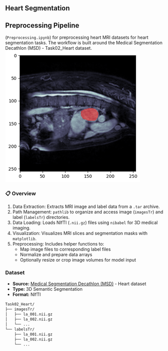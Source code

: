 ## Heart Segmentation
## Preprocessing Pipeline

 (`Preprocessing.ipynb`) for preprocessing heart MRI datasets for heart segmentation tasks. The workflow is built around the Medical Segmentation Decathlon (MSD) - Task02_Heart dataset.
 ![sagital-view-sample](image/sagital-sample.png)


### 📋 Overview
1.  Data Extraction: Extracts MRI image and label data from a `.tar` archive.
2.  Path Management: `pathlib` to organize and access image (`imagesTr`) and label (`labelsTr`) directories.
3.  Data Loading: Loads NIfTI (`.nii.gz`) files using `nibabel` for 3D medical imaging.
4.  Visualization: Visualizes MRI slices and segmentation masks with `matplotlib`.
5.  Preprocessing: Includes helper functions to:
    -   Map image files to corresponding label files
    -   Normalize and prepare data arrays  
    -   Optionally resize or crop image volumes for model input

### Dataset
- **Source:** [Medical Segmentation Decathlon (MSD)](http://medicaldecathlon.com/) - Heart dataset
- **Type:** 3D Semantic Segmentation
- **Format:** NIfTI
```
Task02_Heart/
├── imagesTr/
│   ├── la_001.nii.gz
│   ├── la_002.nii.gz
│   └── ...
└── labelsTr/
    ├── la_001.nii.gz
    ├── la_002.nii.gz
    └── ...
```
